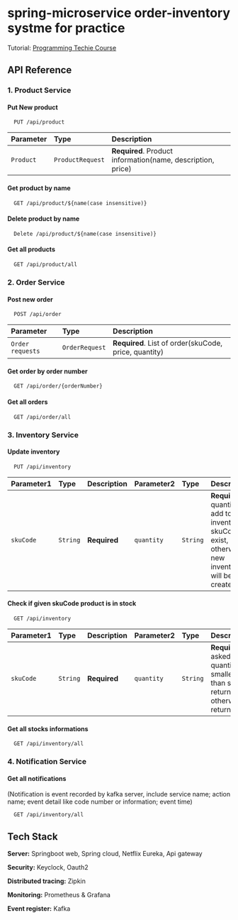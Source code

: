 # spring-microservice order-inventory systme for practice

Tutorial: [Programming Techie Course](https://www.youtube.com/playlist?list=PLSVW22jAG8pBnhAdq9S8BpLnZ0_jVBj0c) 

## API Reference
### 1. Product Service
#### Put New product
```http
  PUT /api/product
```
| Parameter | Type     | Description                |
| :-------- | :------- | :------------------------- |
| `Product` | `ProductRequest` | **Required**. Product information(name, description, price)|

#### Get product by name
```http
  GET /api/product/${name(case insensitive)}
```
#### Delete product by name
```http
  Delete /api/product/${name(case insensitive)}
```
#### Get all products
```http
  GET /api/product/all
```
### 2. Order Service
#### Post new order
```http
  POST /api/order
```
| Parameter | Type     | Description                |
| :-------- | :------- | :------------------------- |
| `Order requests` | `OrderRequest` | **Required**. List of order(skuCode, price, quantity)|

#### Get order by order number
```http
  GET /api/order/{orderNumber}
```
#### Get all orders
```http
  GET /api/order/all
```
### 3. Inventory Service
#### Update inventory
```http
  PUT /api/inventory
```
| Parameter1 | Type  | Description |Parameter2 | Type     | Description |
| :-------- | :------- | :-----------|:-------- | :------- | :-----------|
| `skuCode` | `String` |**Required**  |`quantity` | `String` |**Required**. quantity will add to inventory if skuCode exist, otherwise a new inventory will be created |

#### Check if given skuCode product is in stock
```http
  GET /api/inventory
```
| Parameter1 | Type  | Description |Parameter2 | Type     | Description |
| :-------- | :------- | :-----------|:-------- | :------- | :-----------|
| `skuCode` | `String` |**Required**  |`quantity` | `String` |**Required**. If asked quantity is smaller than stock, return true; otherwise return false|

#### Get all stocks informations
```http
  GET /api/inventory/all
```
### 4. Notification Service
#### Get all notifications 
(Notification is event recorded by kafka server, include service name; action name; event detail like code number or information; event time)
```http
  GET /api/inventory/all
```

## Tech Stack

**Server:** Springboot web, Spring cloud, Netflix Eureka, Api gateway

**Security:** Keyclock, Oauth2

**Distributed tracing:** Zipkin 

**Monitoring:** Prometheus & Grafana

**Event register:** Kafka




